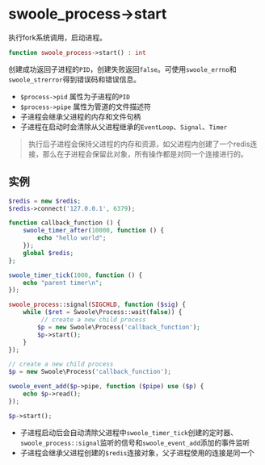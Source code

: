 # swoole_process->start

执行fork系统调用，启动进程。
```php
function swoole_process->start() : int
```

创建成功返回子进程的`PID`，创建失败返回`false`。可使用`swoole_errno`和`swoole_strerror`得到错误码和错误信息。

* `$process->pid` 属性为子进程的`PID`  
* `$process->pipe` 属性为管道的文件描述符
* 子进程会继承父进程的内存和文件句柄
* 子进程在启动时会清除从父进程继承的`EventLoop`、`Signal`、`Timer`

> 执行后子进程会保持父进程的内存和资源，如父进程内创建了一个redis连接，那么在子进程会保留此对象，所有操作都是对同一个连接进行的。   


实例
-----
```php
$redis = new $redis;
$redis->connect('127.0.0.1', 6379);

function callback_function () {
    swoole_timer_after(10000, function () {
        echo "hello world";
    });
	global $redis;
};

swoole_timer_tick(1000, function () {
    echo "parent timer\n";
});

swoole_process::signal(SIGCHLD, function ($sig) {
    while ($ret = Swoole\Process::wait(false)) {
		 // create a new child process
        $p = new Swoole\Process('callback_function');
        $p->start();
    }
});

// create a new child process
$p = new Swoole\Process('callback_function');

swoole_event_add($p->pipe, function ($pipe) use ($p) {
	echo $p->read();
});

$p->start();
```

* 子进程启动后会自动清除父进程中`swoole_timer_tick`创建的定时器、`swoole_process::signal`监听的信号和`swoole_event_add`添加的事件监听
* 子进程会继承父进程创建的`$redis`连接对象，父子进程使用的连接是同一个
